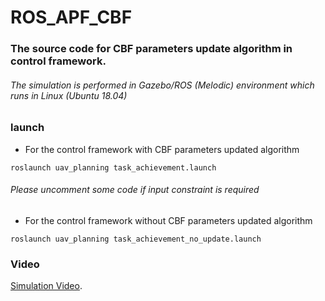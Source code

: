 # ROS_APF_CBF

### The source code for CBF parameters update algorithm in control framework.
###### The simulation is performed in Gazebo/ROS (Melodic) environment which runs in Linux (Ubuntu 18.04)

### launch 
* For the control framework with CBF parameters updated algorithm 
```
roslaunch uav_planning task_achievement.launch 
```
###### Please uncomment some code if input constraint is required

* For the control framework without CBF parameters updated algorithm 
```
roslaunch uav_planning task_achievement_no_update.launch
```
### Video
[Simulation Video](https://vimeo.com/869509705?share=copy).
